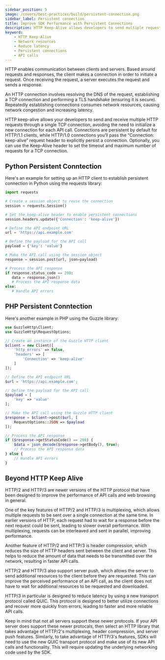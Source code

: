 ```yaml
---
sidebar_position: 5
image: /covers/best-practices/build/persistent-connection.png
sidebar_label: Persistent connection
title: Improve SDK Performance with Persistent Connections
description: HTTP Keep-Alive allows developers to send multiple requests on a single TCP connection, saving network resources and reducing latency. Use the Keep-Alive header to customize timeouts and maximum number of requests for each TCP connection.
keyword:
    - HTTP Keep-Alive
    - Network resources
    - Reduce latency
    - Persistent connections
    - API calls
---
```


HTTP enables communication between clients and servers. Based around requests and responses, the client makes a connection in order to initiate a request. Once receiving the request, a server executes the request and sends a response.

An HTTP connection involves resolving the DNS of the request, establishing a TCP connection and performing a TLS handshake (ensuring it is secure). Repeatedly establishing connections consumes network resources, causing network congestion and increasing latency. 

HTTP keep-alive allows your developers to send and receive multiple HTTP requests through a single TCP connection, avoiding the need to initialize a new connection for each API call. Connections are persistent by default for HTTP/1.1 clients, while HTTP/1.0 connections you’ll pass the “Connection: keep-alive” request header to explicitly persist a connection. Optionally, you can use the Keep-Alive header to set the timeout and maximum number of requests for a TCP connection.

## Python Persistent Conntection
Here's an example for setting up an HTTP client to establish persistent connection in Python using the requests library:
 
 ``` python
import requests

# Create a session object to reuse the connection
session = requests.Session()

# Set the keep-alive header to enable persistent connections
session.headers.update({'Connection': 'keep-alive'})

# Define the API endpoint URL
url = 'https://api.example.com'

# Define the payload for the API call
payload = {'key': 'value'}

# Make the API call using the session object
response = session.post(url, json=payload)

# Process the API response
if response.status_code == 200:
    data = response.json()
    # Process the API response data
else:
    # Handle API errors
 ```

## PHP Persistent Conntection

Here's another example in PHP using the Guzzle library:

``` php
use GuzzleHttp\Client;
use GuzzleHttp\RequestOptions;

// Create an instance of the Guzzle HTTP client
$client = new Client([
    'http_errors' => false,
    'headers' => [
        'Connection' => 'keep-alive'
    ]
]);

// Define the API endpoint URL
$url = 'https://api.example.com';

// Define the payload for the API call
$payload = [
    'key' => 'value'
];

// Make the API call using the Guzzle HTTP client
$response = $client->post($url, [
    RequestOptions::JSON => $payload
]);

// Process the API response
if ($response->getStatusCode() == 200) {
    $data = json_decode($response->getBody(), true);
    // Process the API response data
} else {
    // Handle API errors
}
```

## Beyond HTTP Keep Alive

 HTTP/2 and HTTP/3 are newer versions of the HTTP protocol that have been designed to improve the performance of API calls and web browsing in general. 
 
 One of the key features of HTTP/2 and HTTP/3 is multiplexing, which allows multiple requests to be sent over a single connection at the same time. In earlier versions of HTTP, each request had to wait for a response before the next request could be sent, leading to slower overall performance. With multiplexing, requests can be interleaved and sent in parallel, improving performance.

Another feature of HTTP/2 and HTTP/3 is header compression, which reduces the size of HTTP headers sent between the client and server. This helps to reduce the amount of data that needs to be transmitted over the network, resulting in faster API calls.

 HTTP/2 and HTTP/3 also support server push, which allows the server to send additional resources to the client before they are requested. This can improve the perceived performance of an API call, as the client does not have to wait for additional resources to be requested and downloaded.

HTTP/3 in particular is designed to reduce latency by using a new transport protocol called QUIC. This protocol is designed to better utilize connections and recover more quickly from errors, leading to faster and more reliable API calls.

Keep in mind that not all servers support these newer protocols. If your API server does support these newer protocals, then select an HTTP library that takes advantage of HTTP/2's multiplexing, header compression, and server push features. Similarly, to take advantage of HTTP/3's features, SDKs will need to use the new QUIC transport protocol and make use of its new API calls and functionality. This will require updating the underlying networking code used by the SDK.
